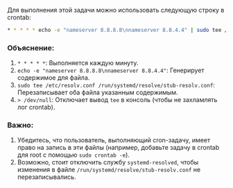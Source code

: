 

Для выполнения этой задачи можно использовать следующую строку в crontab:

```bash
* * * * * echo -e "nameserver 8.8.8.8\nnameserver 8.8.4.4" | sudo tee /etc/resolv.conf /run/systemd/resolve/stub-resolv.conf > /dev/null
```

### Объяснение:
1. `* * * * *`: Выполняется каждую минуту.
2. `echo -e "nameserver 8.8.8.8\nnameserver 8.8.4.4"`: Генерирует содержимое для файла.
3. `sudo tee /etc/resolv.conf /run/systemd/resolve/stub-resolv.conf`: Перезаписывает оба файла указанным содержимым.
4. `> /dev/null`: Отключает вывод `tee` в консоль (чтобы не захламлять лог crontab).

### Важно:
1. Убедитесь, что пользователь, выполняющий cron-задачу, имеет право на запись в эти файлы (например, добавьте задачу в crontab для root с помощью `sudo crontab -e`).
2. Возможно, стоит отключить службу `systemd-resolved`, чтобы изменения в файле `/run/systemd/resolve/stub-resolv.conf` не перезаписывались. 
